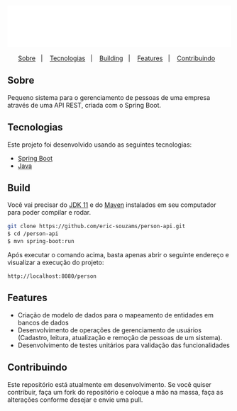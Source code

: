 <p align="center">
  <img src="./public/logo.png" />
</p>

<p align="center">
  <a href="#sobre">Sobre</a>&nbsp;&nbsp;&nbsp;|&nbsp;&nbsp;&nbsp;
  <a href="#tecnologias">Tecnologias</a>&nbsp;&nbsp;&nbsp;|&nbsp;&nbsp;&nbsp;
  <a href="#build">Building</a>&nbsp;&nbsp;&nbsp;|&nbsp;&nbsp;&nbsp;
  <a href="#features">Features</a>&nbsp;&nbsp;&nbsp;|&nbsp;&nbsp;&nbsp;
  <a href="#contribuindo">Contribuindo</a>&nbsp;&nbsp;&nbsp;
</p>

## Sobre
Pequeno sistema para o gerenciamento de pessoas de uma empresa através de uma API REST, criada com o Spring Boot.


## Tecnologias
Este projeto foi desenvolvido usando as seguintes tecnologias:

- [Spring Boot](https://spring.io/)
- [Java](https://www.oracle.com/br/java/technologies/javase-jdk11-downloads.html)

## Build
Você vai precisar do [JDK 11](https://www.oracle.com/java/technologies/javase-jdk11-downloads.html) e do [Maven](https://maven.apache.org/download.cgi) instalados em seu computador para poder compilar e rodar.

```bash
git clone https://github.com/eric-souzams/person-api.git
$ cd /person-api
$ mvn spring-boot:run
```

Após executar o comando acima, basta apenas abrir o seguinte endereço e visualizar a execução do projeto:

```
http://localhost:8080/person
```

## Features
* Criação de modelo de dados para o mapeamento de entidades em bancos de dados
* Desenvolvimento de operações de gerenciamento de usuários (Cadastro, leitura, atualização e remoção de pessoas de um sistema).
* Desenvolvimento de testes unitários para validação das funcionalidades

## Contribuindo

Este repositório está atualmente em desenvolvimento. Se você quiser contribuir, faça um fork do repositório e coloque a mão na massa, faça as alterações conforme desejar e envie uma pull.